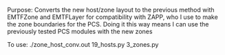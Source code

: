 Purpose:
    Converts the new host/zone layout to the previous method with EMTFZone and
        EMTFLayer for compatibility with ZAPP, who I use to make the zone
        boundaries for the PCS. Doing it this way means I can use the previously
        tested PCS modules with the new zones

To use:
    ./zone_host_conv.out 19_hosts.py 3_zones.py
